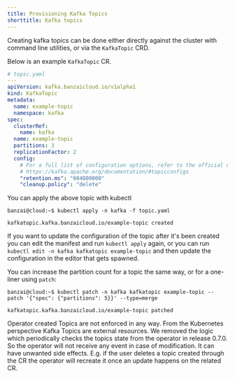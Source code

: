 ```yaml
---
title: Provisioning Kafka Topics
shorttitle: Kafka topics
---
```


Creating kafka topics can be done either directly against the cluster with command line utilities, or via the `KafkaTopic` CRD.

Below is an example `KafkaTopic` CR.

```yaml
# topic.yaml
---
apiVersion: kafka.banzaicloud.io/v1alpha1
kind: KafkaTopic
metadata:
  name: example-topic
  namespace: kafka
spec:
  clusterRef:
    name: kafka
  name: example-topic
  partitions: 3
  replicationFactor: 2
  config:
    # For a full list of configuration options, refer to the official documentation.
    # https://kafka.apache.org/documentation/#topicconfigs
    "retention.ms": "604800000"
    "cleanup.policy": "delete"
```

You can apply the above topic with kubectl

```shell
banzai@cloud:~$ kubectl apply -n kafka -f topic.yaml

kafkatopic.kafka.banzaicloud.io/example-topic created
```

If you want to update the configuration of the topic after it's been created you can edit the manifest
and run `kubectl apply` again, or you can run `kubectl edit -n kafka kafkatopic example-topic` and then update
the configuration in the editor that gets spawned.

You can increase the partition count for a topic the same way, or for a one-liner using `patch`:

```shell
banzai@cloud:~$ kubectl patch -n kafka kafkatopic example-topic --patch '{"spec": {"partitions": 5}}' --type=merge

kafkatopic.kafka.banzaicloud.io/example-topic patched
```

Operator created Topics are not enforced in any way. From the Kubernetes perspective Kafka Topics are external resources.
We removed the logic which periodically checks the topics state from the operator in release 0.7.0. 
So the operator will not receive any event in case of modification.
It can have unwanted side effects. E.g. if the user deletes a topic created through the CR the operator will recreate it once an update happens on the related CR.
